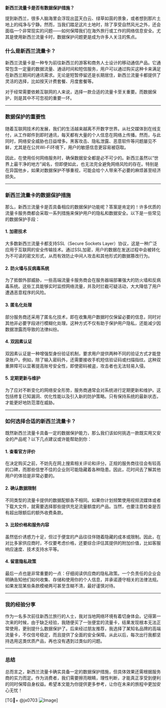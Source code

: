 **新西兰流量卡是否有数据保护措施？**

提到新西兰，很多人脑海里会浮现出蓝天白云、绿草如茵的景象，或者想到那片土地上的纯净与宁静。然而，当我们踏足这片土地时，除了享受自然风光之外，还会面临一个非常现实的问题——如何保障我们在海外旅行或工作的网络信息安全。尤其是使用新西兰流量卡时，数据保护问题更是成为许多人关注的焦点。

### 什么是新西兰流量卡？

新西兰流量卡是一种专为前往新西兰的游客和商务人士设计的移动通信产品。它通常包含一定量的数据流量、通话时间和短信服务，用户可以通过购买这种卡来满足在新西兰期间的通讯需求。无论是短暂停留还是长期居住，新西兰流量卡都提供了灵活的选择，比如按天计费套餐、月度套餐等。

对于经常需要依赖互联网的人来说，选择一款合适的流量卡至关重要。而数据保护，则是其中不可忽视的重要一环。

---

### 数据保护的重要性

随着互联网技术的发展，我们的生活越来越离不开数字世界。从社交媒体到在线支付，从工作邮件到即时通讯，每天都有大量的个人信息在网络上传播。然而，与此同时，网络安全威胁也日益增多。黑客攻击、隐私泄露、恶意软件等问题屡见不鲜，尤其是在公共Wi-Fi环境下，用户的敏感信息更容易被窃取。

因此，在使用任何网络服务时，确保数据安全都是必不可少的。新西兰虽然以“世界上最干净的地方”闻名，但即便如此，也无法完全避免网络风险的存在。特别是在异国他乡，如果对数据保护不够重视，可能会给个人带来不必要的麻烦甚至经济损失。

---

### 新西兰流量卡的数据保护措施

那么，新西兰流量卡是否具备相应的数据保护功能呢？答案是肯定的！许多优质的流量卡服务商都会采取一系列措施来保护用户的隐私和数据安全。以下是一些常见的数据保护手段：

#### 1. **加密技术**
大多数新西兰流量卡都支持SSL（Secure Sockets Layer）协议，这是一种广泛应用于互联网的安全传输技术。通过SSL加密，用户的数据在发送过程中会被转化为不可读的密文形式，从而有效防止中间人攻击和其他形式的数据篡改行为。

#### 2. **防火墙与反病毒系统**
为了抵御外部威胁，一些高端流量卡服务商会在服务器端部署强大的防火墙和反病毒系统。这些工具能够实时监控网络流量，并及时拦截可疑活动，大大降低了用户遭遇恶意程序的风险。

#### 3. **匿名化处理**
部分服务商还采用了匿名化技术，即在收集用户数据时仅保留必要的信息，同时对其他非必要字段进行模糊化处理。这种方式不仅有助于保护用户隐私，还能减少因数据泄露而导致的法律纠纷。

#### 4. **双因素认证**
双因素认证是一种增强型身份验证机制，要求用户提供两种不同的验证方式才能登录账户。例如，除了输入密码外，还需要接收手机短信验证码或扫描指纹。这种双重屏障可以显著提高账号安全性，即使密码被盗，攻击者也无法轻易入侵。

#### 5. **定期更新与维护**
为了应对不断变化的网络安全形势，服务商通常会对系统进行定期更新和维护。这包括修复已知漏洞、优化性能以及引入新的防护策略。只有保持系统的最新状态，才能更好地防范潜在威胁。

---

### 如何选择合适的新西兰流量卡？

既然新西兰流量卡具备一定的数据保护能力，那么我们该如何挑选一款既实用又安全的产品呢？以下几点建议或许能帮助到你：

#### 1. **查看官方评价**
在决定购买之前，不妨先在网上搜索相关评论和评分。正规的服务商往往会有较高的口碑，而那些信誉不佳的企业则可能隐藏着各种隐患。因此，花时间去了解其他用户的体验是非常必要的。

#### 2. **确认数据限制**
不同类型的流量卡提供的数据配额各不相同。如果你计划频繁使用视频流媒体或者下载大文件，就需要选择那些提供充足流量额度的产品。当然，也要注意检查是否有超出限额后的额外收费条款。

#### 3. **比较价格和服务内容**
虽然低价诱惑力十足，但过于便宜的产品往往伴随着隐藏的成本或限制。因此，在对比多家供应商时，不仅要考虑价格，还要综合评估其提供的附加价值，比如客服响应速度、技术支持水平等。

#### 4. **留意隐私政策**
最后一点也是非常重要的一点：仔细阅读供应商的隐私政策。一个负责任的企业会明确告知他们如何收集、存储和使用你的个人信息，并承诺遵守相关的法律法规。如果发现某些条款模棱两可甚至含糊不清，最好谨慎对待。

---

### 我的经验分享

作为一名多次前往新西兰旅行的人士，我对当地网络环境有着切身体会。记得第一次来的时候，由于缺乏经验，我随便买了一张便宜的流量卡，结果发现根本无法正常使用，更别提什么数据保护了。后来经过朋友推荐，我选择了某知名品牌的高端流量卡，不仅信号稳定，而且提供了全面的安全保障。从此以后，每次出行我都坚持选用这类优质产品，再也没有遇到过类似的问题。

---

### 总结

总而言之，新西兰流量卡确实具备一定的数据保护措施，但具体效果还需根据服务商的实力而定。作为消费者，我们需要擦亮眼睛，理性判断，才能真正享受到便利的同时保障自身权益。希望本文能为你提供更多参考，让你在未来的旅程中更加安心无忧！

[TG💪+ @jx0703 ![Image](https://github.com/user-attachments/assets/dbca1d08-cadb-493c-b0ec-ad6f7a83f270)]